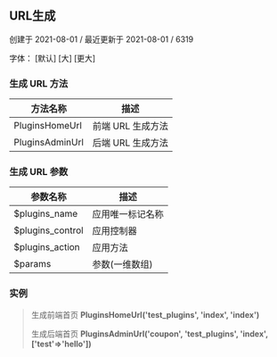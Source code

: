 ## URL生成

创建于 2021-08-01 / 最近更新于 2021-08-01 / 6319

字体： \[默认\] \[大\] \[更大\]

### 生成 URL 方法

| 方法名称 | 描述 |
| --- | --- |
| PluginsHomeUrl | 前端 URL 生成方法 |
| PluginsAdminUrl | 后端 URL 生成方法 |

### 生成 URL 参数

| 参数名称 | 描述 |
| --- | --- |
| $plugins\_name | 应用唯一标记名称 |
| $plugins\_control | 应用控制器 |
| $plugins\_action | 应用方法 |
| $params | 参数(一维数组) |

### 实例

> 生成前端首页 **PluginsHomeUrl('test\_plugins', 'index', 'index')**
> 
> 生成后端首页 **PluginsAdminUrl('coupon', 'test\_plugins', 'index', \['test'=>'hello'\])**
